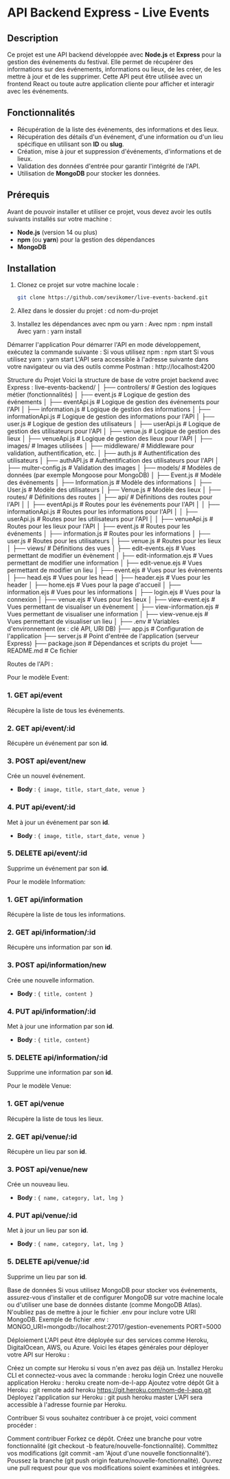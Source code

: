 # API Backend Express - Live Events

## Description

Ce projet est une API backend développée avec **Node.js** et **Express** pour la gestion des événements du festival. Elle permet de récupérer des informations sur des événements, informations ou lieux, de les créer, de les mettre à jour et de les supprimer. Cette API peut être utilisée avec un frontend React ou toute autre application cliente pour afficher et interagir avec les événements.

## Fonctionnalités

- Récupération de la liste des événements, des informations et des lieux.
- Récupération des détails d'un événement, d'une information ou d'un lieu spécifique en utilisant son **ID** ou **slug**.
- Création, mise à jour et suppression d'événements, d'informations et de lieux.
- Validation des données d'entrée pour garantir l'intégrité de l'API.
- Utilisation de **MongoDB** pour stocker les données.

## Prérequis

Avant de pouvoir installer et utiliser ce projet, vous devez avoir les outils suivants installés sur votre machine :

- **Node.js** (version 14 ou plus)
- **npm** (ou **yarn**) pour la gestion des dépendances
- **MongoDB**

## Installation

1. Clonez ce projet sur votre machine locale :
   ```bash
   git clone https://github.com/sevikomer/live-events-backend.git

2. Allez dans le dossier du projet :
cd nom-du-projet

3. Installez les dépendances avec npm ou yarn :
Avec npm :
npm install
Avec yarn :
yarn install

Démarrer l'application
Pour démarrer l'API en mode développement, exécutez la commande suivante :
Si vous utilisez npm :
npm start
Si vous utilisez yarn :
yarn start
L'API sera accessible à l'adresse suivante dans votre navigateur ou via des outils comme Postman :
http://localhost:4200

Structure du Projet
Voici la structure de base de votre projet backend avec Express :
live-events-backend/
│
├── controllers/             # Gestion des logiques métier (fonctionnalités)
│   ├── event.js             # Logique de gestion des événements
│   ├── eventApi.js          # Logique de gestion des événements pour l'API
│   ├── information.js       # Logique de gestion des informations
│   ├── informationApi.js    # Logique de gestion des informations pour l'API
│   ├── user.js              # Logique de gestion des utilisateurs
│   ├── userApi.js           # Logique de gestion des utilisateurs pour l'API
│   ├── venue.js             # Logique de gestion des lieux
│   ├── venueApi.js          # Logique de gestion des lieux pour l'API
│
├── images/                  # Images utilisées
│
├── middleware/              # Middleware pour validation, authentification, etc.
│   ├── auth.js              # Authentification des utilisateurs
│   ├── authAPI.js           # Authentification des utilisateurs pour l'API
│   ├── multer-config.js     # Validation des images
│
├── models/                  # Modèles de données (par exemple Mongoose pour MongoDB)
│   ├── Event.js             # Modèle des événements
│   ├── Information.js       # Modèle des informations
│   ├── User.js              # Modèle des utilisateurs
│   ├── Venue.js             # Modèle des lieux
│
├── routes/                  # Définitions des routes
│   ├── api/                 # Définitions des routes pour l'API
│   │   ├── eventApi.js      # Routes pour les événements pour l'API
│   │   ├── informationApi.js # Routes pour les informations pour l'API
│   │   ├── userApi.js       # Routes pour les utilisateurs pour l'API
│   │   ├── venueApi.js      # Routes pour les lieux pour l'API
│   ├── event.js             # Routes pour les événements
│   ├── information.js       # Routes pour les informations
│   ├── user.js              # Routes pour les utilisateurs
│   ├── venue.js             # Routes pour les lieux
│
├── views/                  # Définitions des vues
│   ├── edit-events.ejs     # Vues permettant de modifier un évènement
│   ├── edit-information.ejs # Vues permettant de modifier une information
│   ├── edit-venue.ejs      # Vues permettant de modifier un lieu
│   ├── event.ejs           # Vues pour les évènements
│   ├── head.ejs            # Vues pour les head
│   ├── header.ejs          # Vues pour les header
│   ├── home.ejs            # Vues pour la page d'accueil
│   ├── information.ejs     # Vues pour les informations
│   ├── login.ejs           # Vues pour la connexion
│   ├── venue.ejs           # Vues pour les lieux
│   ├── view-event.ejs      # Vues permettant de visualiser un évènement
│   ├── view-information.ejs  # Vues permettant de visualiser une information
│   ├── view-venue.ejs      # Vues permettant de visualiser un lieu
│
├── .env                     # Variables d'environnement (ex : clé API, URI DB)
├── app.js                   # Configuration de l'application
├── server.js                # Point d'entrée de l'application (serveur Express)
├── package.json             # Dépendances et scripts du projet
└── README.md                # Ce fichier

Routes de l'API :

Pour le modèle Event:
### 1. **GET api/event**
Récupère la liste de tous les événements.
### 2. **GET api/event/:id**
Récupère un événement par son **id**.
### 3. **POST api/event/new**
Crée un nouvel événement.
- **Body** : `{ image, title, start_date, venue }`
### 4. **PUT api/event/:id**
Met à jour un événement par son **id**.
- **Body** : `{ image, title, start_date, venue }`
### 5. **DELETE api/event/:id**
Supprime un événement par son **id**.

Pour le modèle Information:
### 1. **GET api/information**
Récupère la liste de tous les informations.
### 2. **GET api/information/:id**
Récupère uns information par son **id**.
### 3. **POST api/information/new**
Crée une nouvelle information.
- **Body** : `{ title, content }`
### 4. **PUT api/information/:id**
Met à jour une information par son **id**.
- **Body** : `{ title, content}`
### 5. **DELETE api/information/:id**
Supprime une information par son **id**.

Pour le modèle Venue:
### 1. **GET api/venue**
Récupère la liste de tous les lieux.
### 2. **GET api/venue/:id**
Récupère un lieu par son **id**.
### 3. **POST api/venue/new**
Crée un nouveau lieu.
- **Body** : `{ name, category, lat, lng }`
### 4. **PUT api/venue/:id**
Met à jour un lieu par son **id**.
- **Body** : `{ name, category, lat, lng }`
### 5. **DELETE api/venue/:id**
Supprime un lieu par son **id**.


Base de données
Si vous utilisez MongoDB pour stocker vos événements, assurez-vous d'installer et de configurer MongoDB sur votre machine locale ou d'utiliser une base de données distante (comme MongoDB Atlas). N'oubliez pas de mettre à jour le fichier .env pour inclure votre URI MongoDB.
Exemple de fichier .env :
MONGO_URI=mongodb://localhost:27017/gestion-evenements
PORT=5000

Déploiement
L'API peut être déployée sur des services comme Heroku, DigitalOcean, AWS, ou Azure. Voici les étapes générales pour déployer votre API sur Heroku :

Créez un compte sur Heroku si vous n'en avez pas déjà un.
Installez Heroku CLI et connectez-vous avec la commande :
heroku login
Créez une nouvelle application Heroku :
heroku create nom-de-l-app
Ajoutez votre dépôt Git à Heroku :
git remote add heroku https://git.heroku.com/nom-de-l-app.git
Déployez l'application sur Heroku :
git push heroku master
L'API sera accessible à l'adresse fournie par Heroku.

Contribuer
Si vous souhaitez contribuer à ce projet, voici comment procéder :

Comment contribuer
Forkez ce dépôt.
Créez une branche pour votre fonctionnalité (git checkout -b feature/nouvelle-fonctionnalité).
Committez vos modifications (git commit -am 'Ajout d'une nouvelle fonctionnalité').
Poussez la branche (git push origin feature/nouvelle-fonctionnalité).
Ouvrez une pull request pour que vos modifications soient examinées et intégrées.









